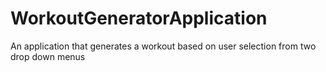 # WorkoutGeneratorApplication
 An application that generates a workout based on user selection from two drop down menus
